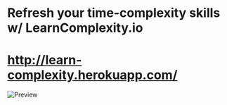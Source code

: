 # Refresh your time-complexity skills w/ LearnComplexity.io
# http://learn-complexity.herokuapp.com/
<img src="https://i.imgur.com/3KV05df.png" alt="Preview"/>
